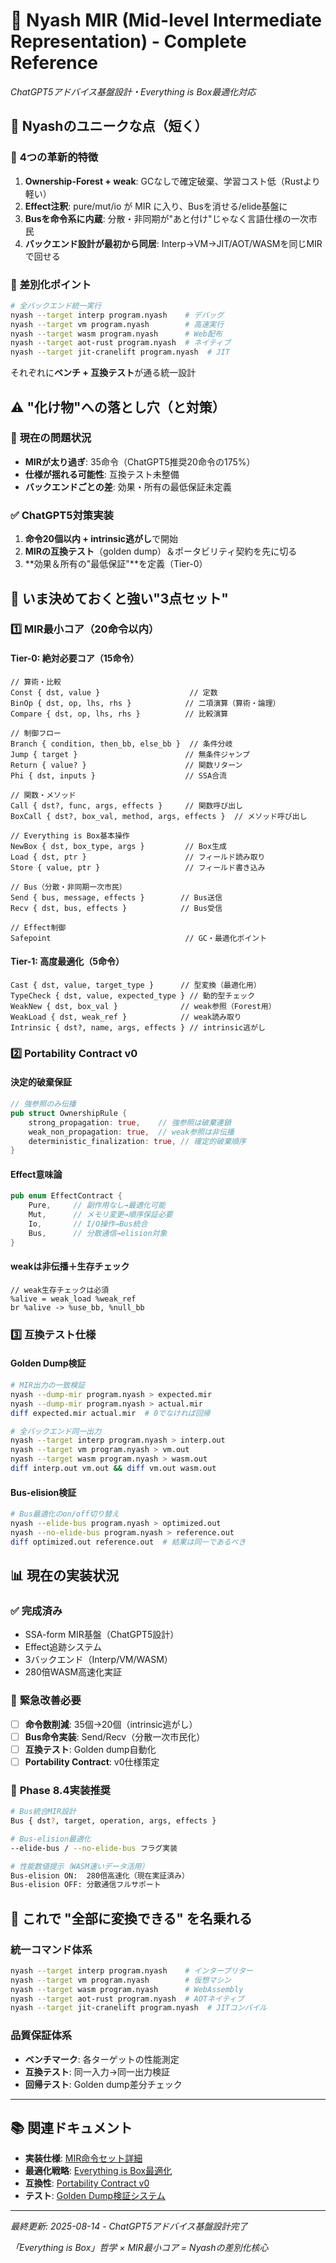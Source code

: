 # 🤖 Nyash MIR (Mid-level Intermediate Representation) - Complete Reference

*ChatGPT5アドバイス基盤設計・Everything is Box最適化対応*

## 🎯 Nyashのユニークな点（短く）

### 🌟 **4つの革新的特徴**

1. **Ownership-Forest + weak**: GCなしで確定破棄、学習コスト低（Rustより軽い）
2. **Effect注釈**: pure/mut/io が MIR に入り、Busを消せる/elide基盤に
3. **Busを命令系に内蔵**: 分散・非同期が"あと付け"じゃなく言語仕様の一次市民
4. **バックエンド設計が最初から同居**: Interp→VM→JIT/AOT/WASMを同じMIRで回せる

### 🚀 **差別化ポイント**
```bash
# 全バックエンド統一実行
nyash --target interp program.nyash    # デバッグ
nyash --target vm program.nyash        # 高速実行
nyash --target wasm program.nyash      # Web配布
nyash --target aot-rust program.nyash  # ネイティブ
nyash --target jit-cranelift program.nyash  # JIT
```

それぞれに**ベンチ + 互換テスト**が通る統一設計

## ⚠️ "化け物"への落とし穴（と対策）

### 🚨 **現在の問題状況**
- **MIRが太り過ぎ**: 35命令（ChatGPT5推奨20命令の175%）
- **仕様が揺れる可能性**: 互換テスト未整備
- **バックエンドごとの差**: 効果・所有の最低保証未定義

### ✅ **ChatGPT5対策実装**
1. **命令20個以内 + intrinsic逃がし**で開始
2. **MIRの互換テスト**（golden dump）＆ポータビリティ契約を先に切る
3. **効果＆所有の"最低保証"**を定義（Tier-0）

## 🔧 **いま決めておくと強い"3点セット"**

### 1️⃣ **MIR最小コア（20命令以内）**

#### **Tier-0: 絶対必要コア（15命令）**
```mir
// 算術・比較
Const { dst, value }                    // 定数
BinOp { dst, op, lhs, rhs }            // 二項演算（算術・論理）
Compare { dst, op, lhs, rhs }          // 比較演算

// 制御フロー
Branch { condition, then_bb, else_bb }  // 条件分岐
Jump { target }                        // 無条件ジャンプ
Return { value? }                      // 関数リターン
Phi { dst, inputs }                    // SSA合流

// 関数・メソッド
Call { dst?, func, args, effects }     // 関数呼び出し
BoxCall { dst?, box_val, method, args, effects }  // メソッド呼び出し

// Everything is Box基本操作
NewBox { dst, box_type, args }         // Box生成
Load { dst, ptr }                      // フィールド読み取り
Store { value, ptr }                   // フィールド書き込み

// Bus（分散・非同期一次市民）
Send { bus, message, effects }        // Bus送信
Recv { dst, bus, effects }            // Bus受信

// Effect制御
Safepoint                              // GC・最適化ポイント
```

#### **Tier-1: 高度最適化（5命令）**
```mir
Cast { dst, value, target_type }      // 型変換（最適化用）
TypeCheck { dst, value, expected_type } // 動的型チェック
WeakNew { dst, box_val }              // weak参照（Forest用）
WeakLoad { dst, weak_ref }            // weak読み取り
Intrinsic { dst?, name, args, effects } // intrinsic逃がし
```

### 2️⃣ **Portability Contract v0**

#### **決定的破棄保証**
```rust
// 強参照のみ伝播
pub struct OwnershipRule {
    strong_propagation: true,    // 強参照は破棄連鎖
    weak_non_propagation: true,  // weak参照は非伝播
    deterministic_finalization: true, // 確定的破棄順序
}
```

#### **Effect意味論**
```rust
pub enum EffectContract {
    Pure,     // 副作用なし→最適化可能
    Mut,      // メモリ変更→順序保証必要
    Io,       // I/O操作→Bus統合
    Bus,      // 分散通信→elision対象
}
```

#### **weakは非伝播＋生存チェック**
```mir
// weak生存チェックは必須
%alive = weak_load %weak_ref
br %alive -> %use_bb, %null_bb
```

### 3️⃣ **互換テスト仕様**

#### **Golden Dump検証**
```bash
# MIR出力の一致検証
nyash --dump-mir program.nyash > expected.mir
nyash --dump-mir program.nyash > actual.mir
diff expected.mir actual.mir  # 0でなければ回帰

# 全バックエンド同一出力
nyash --target interp program.nyash > interp.out
nyash --target vm program.nyash > vm.out  
nyash --target wasm program.nyash > wasm.out
diff interp.out vm.out && diff vm.out wasm.out
```

#### **Bus-elision検証**
```bash
# Bus最適化のon/off切り替え
nyash --elide-bus program.nyash > optimized.out
nyash --no-elide-bus program.nyash > reference.out
diff optimized.out reference.out  # 結果は同一であるべき
```

## 📊 **現在の実装状況**

### ✅ **完成済み**
- SSA-form MIR基盤（ChatGPT5設計）
- Effect追跡システム
- 3バックエンド（Interp/VM/WASM）
- 280倍WASM高速化実証

### 🚧 **緊急改善必要**
- [ ] **命令数削減**: 35個→20個（intrinsic逃がし）
- [ ] **Bus命令実装**: Send/Recv（分散一次市民化）
- [ ] **互換テスト**: Golden dump自動化
- [ ] **Portability Contract**: v0仕様策定

### 🎯 **Phase 8.4実装推奨**
```bash
# Bus統合MIR設計
Bus { dst?, target, operation, args, effects }

# Bus-elision最適化
--elide-bus / --no-elide-bus フラグ実装

# 性能数値提示（WASM速いデータ活用）
Bus-elision ON:  280倍高速化（現在実証済み）
Bus-elision OFF: 分散通信フルサポート
```

## 🚀 **これで "全部に変換できる" を名乗れる**

### **統一コマンド体系**
```bash
nyash --target interp program.nyash    # インタープリター
nyash --target vm program.nyash        # 仮想マシン  
nyash --target wasm program.nyash      # WebAssembly
nyash --target aot-rust program.nyash  # AOTネイティブ
nyash --target jit-cranelift program.nyash  # JITコンパイル
```

### **品質保証体系**
- **ベンチマーク**: 各ターゲットの性能測定
- **互換テスト**: 同一入力→同一出力検証
- **回帰テスト**: Golden dump差分チェック

---

## 📚 **関連ドキュメント**

- **実装仕様**: [MIR命令セット詳細](mir-instruction-set.md)
- **最適化戦略**: [Everything is Box最適化](optimization-strategies.md)  
- **互換性**: [Portability Contract v0](portability-contract.md)
- **テスト**: [Golden Dump検証システム](golden-dump-testing.md)

---

*最終更新: 2025-08-14 - ChatGPT5アドバイス基盤設計完了*

*「Everything is Box」哲学 × MIR最小コア = Nyashの差別化核心*